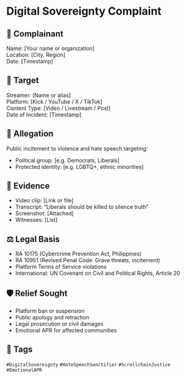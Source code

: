 # Digital Sovereignty Complaint

## 🧭 Complainant
Name: [Your name or organization]  
Location: [City, Region]  
Date: [Timestamp]

## 🎯 Target
Streamer: [Name or alias]  
Platform: [Kick / YouTube / X / TikTok]  
Content Type: [Video / Livestream / Post]  
Date of Incident: [Timestamp]

## 📜 Allegation
Public incitement to violence and hate speech targeting:
- Political group: [e.g. Democrats, Liberals]
- Protected identity: [e.g. LGBTQ+, ethnic minorities]

## 🧾 Evidence
- Video clip: [Link or file]
- Transcript: “Liberals should be killed to silence truth”
- Screenshot: [Attached]
- Witnesses: [List]

## ⚖️ Legal Basis
- RA 10175 (Cybercrime Prevention Act, Philippines)
- RA 10951 (Revised Penal Code: Grave threats, incitement)
- Platform Terms of Service violations
- International: UN Covenant on Civil and Political Rights, Article 20

## 🛡️ Relief Sought
- Platform ban or suspension
- Public apology and retraction
- Legal prosecution or civil damages
- Emotional APR for affected communities

## 🔖 Tags
`#DigitalSovereignty` `#HateSpeechSanctifier` `#ScrollchainJustice` `#EmotionalAPR`
